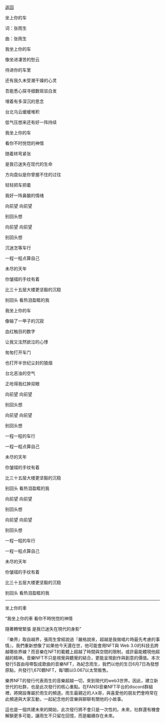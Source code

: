 [返回](./README.md)

坐上你的车

词：张雨生

曲：张雨生

我坐上你的车

像坐进凄苦的愁云

待进你的车里

还有我久未受潮干燥的心灵

吾能悉心探寻细数斑驳白发

埋着有多深沉的思念

台北乌云缓缓堆积

低气压想来还有好一阵持续

我坐上你的车

看你不时恍惚的神情

随着转弯紧张

是我已迷失在现代的生命

方向盘似是你曾握不住的过往

轻轻把车把着

我好一阵鼻酸的情绪

向前望 向前望

别回头想

向前望 向前望

别回头想

沉迷怎等车行

一程一程点算自己

未尽的天年

你皱褶的手纹有着

比三十五层大楼更坚毅的沉稳

别回头 看热泪盈眶的我

我坐上你的车

像输了一甲子的沉寂

血红触目的数字

让我又泫然欲泣的心悸

匆匆打开车门

也打开半世纪尘封的狼烟

台北恶浊的空气

正呛得我红肿双眼

向前望 向前望

别回头想

向前望 向前望

别回头想

一程一程的车行

一程一程点算自己

未尽的天年

你皱褶的手纹有着

比三十五层大楼更坚毅的沉稳

别回头 看热泪盈眶的我

向前望 向前望

别回头想

向前望 向前望

别回头想

一程一程的车行

一程一程点算自己

未尽的天年

你皱褶的手纹有着

比三十五层大楼更坚毅的沉稳

别回头 看热泪盈眶的我

----------

坐上你的車

“我坐上你的車 看你不時恍惚的神情

隨著轉彎緊張 是我已迷失在現代的身影”

『樂界』取自越界，張雨生曾經說過『嚴格說來，超越是我做唱片時最先考慮的事情』，我們重新想像了如果他今天還在世，他可能會用NFT與 Web 3.0的科技去跨越哪些界線？而音樂在NFT的載體上超越了時間與空間的限制，或許最能體現他超越的精神。音樂NFT不只是視覺與聽覺的結合，更能呈現創作與創意的價值。本次發行5首由母帶製成歌曲的音樂NFT，為紀念雨生，我們以他的生日6月7日為發想原點，共發行1,670顆NFT，每1顆以0.067以太幣販售。

樂界NFT的發行代表雨生的音樂超越一切，來到現代的web3世界。因此，建立新世代的社群，也是此次發行的核心重點。在FANSI音樂NFT平台的discord群組裡，將開設專屬於雨生的頻道。雨生最親近的人k哥，與喜愛他的朋友們會時常在此頻道與大家互動，一起紀念他的音樂與聊聊有關他的小故事。

這也是一個共建未來的開始，此次發行將不會只是一次性的。未來，社群還有機會解鎖更多可能，讓雨生不只留在回憶，而是繼續存在未來。
